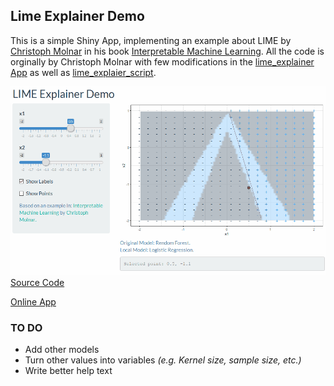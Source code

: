 ## Lime Explainer Demo

This is a simple Shiny App, implementing an example about LIME by [Christoph Molnar](https://github.com/christophM) in his book [Interpretable Machine Learning](https://christophm.github.io/interpretable-ml-book/lime.html). All the code is orginally by Christoph Molnar with few modifications in the [lime_explainer App](https://github.com/OmaymaS/lime_explainer/tree/master/lime_explainer_shiny) as well as [lime_explaier_script](https://github.com/OmaymaS/lime_explainer/blob/master/R/lime_explainer_script.R).


![](https://github.com/OmaymaS/lime_explainer/blob/master/img/app_demo.gif)
[Source Code](https://github.com/OmaymaS/lime_explainer/tree/master/lime_explainer_shiny)

[Online App](https://omaymas.shinyapps.io/lime_explainer/)


### TO DO

- Add other models
- Turn other values into variables *(e.g. Kernel size, sample size, etc.)*
- Write better help text
